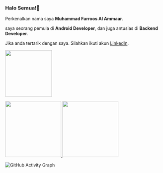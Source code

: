 ### Halo Semua!👋
<!--
**muhammadfarros12/muhammadfarros12** is a ✨ _special_ ✨ repository because its `README.md` (this file) appears on your GitHub profile.

Here are some ideas to get you started:

- 🔭 I’m currently working on ...
- 🌱 I’m currently learning ...
- 👯 I’m looking to collaborate on ...
- 🤔 I’m looking for help with ...
- 💬 Ask me about ...
- 📫 How to reach me: ...
- 😄 Pronouns: ...
- ⚡ Fun fact: ...
-->

Perkenalkan nama saya **Muhammad Farroos Al Ammaar**.

saya seorang pemula di **Android Developer**, dan juga antusias di **Backend Developer**.

Jika anda tertarik dengan saya. Silahkan ikuti akun [LinkedIn](https://www.linkedin.com/in/muhammad-farroos/).

<p align="left">
<a href="https://github.com/muhammadfarros12">
  <img height="150em" src="https://github-readme-streak-stats.herokuapp.com/?user=muhammadfarros12&theme=bear"/>
</a>
</p>

<p align="left">
<a href="https://github.com/muhammadfarros12">
  <img height="180em" src="https://github-readme-stats-eight-theta.vercel.app/api?username=muhammadfarros12&show_icons=true&theme=algolia&include_all_commits=true&count_private=true"/>
  <img height="180em" src="https://github-readme-stats-eight-theta.vercel.app/api/top-langs/?username=muhammadfarros12&layout=compact&langs_count=8&theme=algolia"/>
</a>
</p>

![GitHub Activity Graph](https://activity-graph.herokuapp.com/graph?username=muhammadfarros12&theme=github)
 

